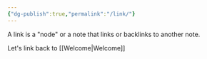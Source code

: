 ```yaml
---
{"dg-publish":true,"permalink":"/link/"}
---
```



A link is a "node" or a note that links or backlinks to another note. 

Let's link back to [[Welcome\|Welcome]]

